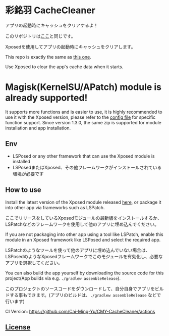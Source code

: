 # 彩銘羽 CacheCleaner
アプリの起動時にキャッシュをクリアするよ！

このリポジトリは[ここ](https://github.com/Xposed-Modules-Repo/Cai_Ming_Yu.CacheCleaner)と同じです。

Xposedを使用してアプリの起動時にキャッシュをクリアします。

This repo is exactly the same as [this one](https://github.com/Xposed-Modules-Repo/Cai_Ming_Yu.CacheCleaner).

Use Xposed to clear the app's cache data when it starts.

# Magisk(KernelSU/APatch) module is already supported!
It supports more functions and is easier to use, it is highly recommended to use it with the Xposed version, please refer to the [config file](https://github.com/Cai-Ming-Yu/CMY-CacheCleaner/blob/C-M-Y/mod/source/config.yaml) for specific function support.
Since version 1.3.0, the same zip is supported for module installation and app installation.

## Env
- LSPosed or any other framework that can use the Xposed module is installed
- LSPosedまたはXposed、その他フレームワークがインストールされている環境が必要です

## How to use
Install the latest version of the Xposed module released [here](https://github.com/Cai-Ming-Yu/CMY-CacheCleaner/releases), or package it into other app via frameworks such as LSPatch.

ここでリリースをしているXposedモジュールの最新版をインストールするか、LSPatchなどのフレームワークを使用して他のアプリに埋め込んでください。

If you are not packaging into other app using a tool like LSPatch, enable this module in an Xposed framework like LSPosed and select the required app.

LSPatchのようなツールを使って他のアプリに埋め込んでいない場合は、LSPosedのようなXposedフレームワークでこのモジュールを有効化し、必要なアプリを選択してください。

You can also build the app yourself by downloading the source code for this project(App builds via e.g. ```./gradlew assembleRelease```).

このプロジェクトのソースコードをダウンロードして、自分自身でアプリをビルドする事もできます。(アプリのビルドは、```./gradlew assembleRelease``` などで行います)

CI Version: https://github.com/Cai-Ming-Yu/CMY-CacheCleaner/actions

## [License](https://github.com/Cai-Ming-Yu/CMY-CacheCleaner/blob/C-M-Y/LICENSE)
